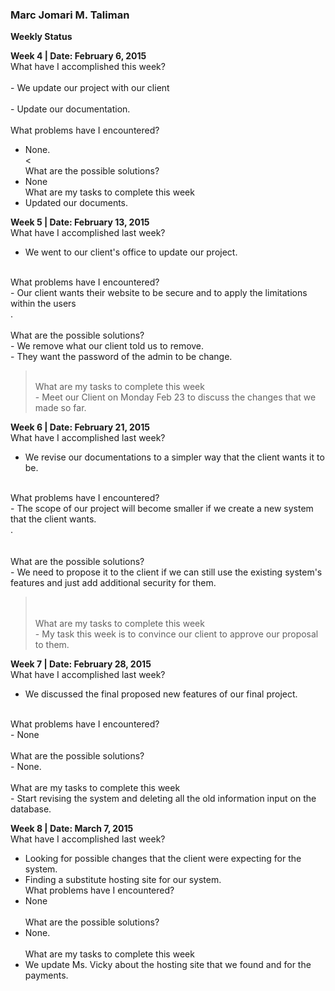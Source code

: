 ### Marc Jomari M. Taliman ###

**Weekly Status**

<b>Week 4 | Date: February 6, 2015  </b>
<br>What have I accomplished this week? </br>
<br>- We update our project with our client </br>
<br>- Update our documentation.</br>
<br>
What problems have I encountered? <br>
- None. <br><<br>
What are the possible solutions? <br>
- None <br>
What are my tasks to complete this week <br>
- Updated our documents. <br>

<b>Week 5 | Date: February 13, 2015  </b> <br>
What have I accomplished last week? <br>
- We went to our client's office to update our project. <br>

<br>
What problems have I encountered? <br>
- Our client wants their website to be secure and to apply the limitations within the users<br>.<br>
<br>
What are the possible solutions? <br>
- We remove what our client told us to remove.<br>
- They want the password of the admin to be change.<br>
<blockquote><br>
What are my tasks to complete this week <br>
-  Meet our Client on Monday Feb 23 to discuss the changes that we made so far.</blockquote>

<b>Week 6 | Date: February 21, 2015  </b> <br>
What have I accomplished last week? <br>
- We revise our documentations to a simpler way that the client wants it to be. <br>

<br>
What problems have I encountered? <br>
- The scope of our project will become smaller if we create a new system that the client wants. <br>.<br>
<br><br>
What are the possible solutions? <br>
- We need to propose it to the client if we can still use the existing system's features and just add additional security for them.<br>
<blockquote><br><br>
What are my tasks to complete this week <br>
-  My task this week is to convince our client to approve our proposal to them.</blockquote>

<b>Week 7 | Date: February 28, 2015  </b> <br>
What have I accomplished last week? <br>
- We discussed the final proposed new features of our final project.<br>
<br>
What problems have I encountered? <br>
- None<br><br>
What are the possible solutions? <br>
- None. <br><br>
What are my tasks to complete this week <br>
-  Start revising the system and deleting all the old information input on the database.<br>

<b>Week 8 | Date: March 7, 2015  </b> <br>
What have I accomplished last week? <br>
- Looking for possible changes that the client were expecting for the system.<br>
- Finding a substitute hosting site for our system. <br>
What problems have I encountered? <br>
- None<br><br>
What are the possible solutions? <br>
- None. <br><br>
What are my tasks to complete this week <br>
- We update Ms. Vicky about the hosting site that we found and for the payments.